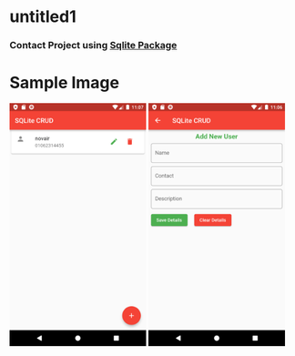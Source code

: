 # untitled1

### Contact Project using [Sqlite Package]([https://pub.dev/packages/hive](https://pub.dev/packages/sqflite))   

# Sample Image
<p align="left" >
  <img width="240" src= "https://raw.githubusercontent.com/NovairMikhail14/SqlDAtaBase/master/lib/00-md_image/homePage.png" >
  <img width="240" src= "https://raw.githubusercontent.com/NovairMikhail14/SqlDAtaBase/master/lib/00-md_image/addUser.png" >
</p>

